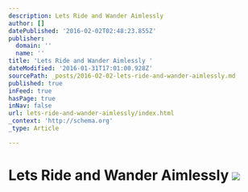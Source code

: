 ```yaml
---
description: Lets Ride and Wander Aimlessly
author: []
datePublished: '2016-02-02T02:48:23.855Z'
publisher:
  domain: ''
  name: ''
title: 'Lets Ride and Wander Aimlessly '
dateModified: '2016-01-31T17:01:00.928Z'
sourcePath: _posts/2016-02-02-lets-ride-and-wander-aimlessly.md
published: true
inFeed: true
hasPage: true
inNav: false
url: lets-ride-and-wander-aimlessly/index.html
_context: 'http://schema.org'
_type: Article

---
```

# Lets Ride and Wander Aimlessly ![](https://the-grid-user-content.s3-us-west-2.amazonaws.com/529e14e1-0715-43da-846c-fd70ab287494.png)